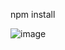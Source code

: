 npm install

![image](https://github.com/user-attachments/assets/b4fbad53-5489-4403-aaa7-3c195c9e55e6)
